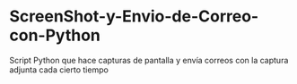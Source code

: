 # ScreenShot-y-Envio-de-Correo-con-Python
Script Python que hace capturas de pantalla y envía correos con la captura adjunta cada cierto tiempo

